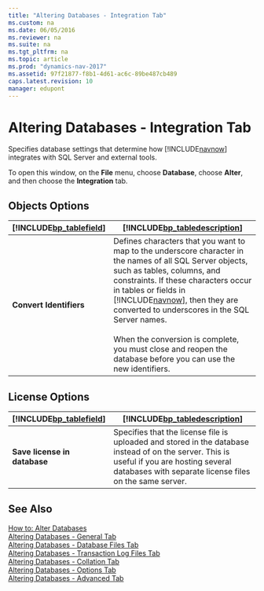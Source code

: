 ```yaml
---
title: "Altering Databases - Integration Tab"
ms.custom: na
ms.date: 06/05/2016
ms.reviewer: na
ms.suite: na
ms.tgt_pltfrm: na
ms.topic: article
ms.prod: "dynamics-nav-2017"
ms.assetid: 97f21877-f8b1-4d61-ac6c-89be487cb489
caps.latest.revision: 10
manager: edupont
---
```

# Altering Databases - Integration Tab
Specifies database settings that determine how [!INCLUDE[navnow](includes/navnow_md.md)] integrates with SQL Server and external tools.  
  
 To open this window, on the **File** menu, choose **Database**, choose **Alter**, and then choose the **Integration** tab.  
  
## Objects Options  
  
|[!INCLUDE[bp_tablefield](includes/bp_tablefield_md.md)]|[!INCLUDE[bp_tabledescription](includes/bp_tabledescription_md.md)]|  
|---------------------------------|---------------------------------------|  
|**Convert Identifiers**|Defines characters that you want to map to the underscore character in the names of all SQL Server objects, such as tables, columns, and constraints. If these characters occur in tables or fields in [!INCLUDE[navnow](includes/navnow_md.md)], then they are converted to underscores in the SQL Server names.<br /><br /> When the conversion is complete, you must close and reopen the database before you can use the new identifiers.|  
  
## License Options  
  
|[!INCLUDE[bp_tablefield](includes/bp_tablefield_md.md)]|[!INCLUDE[bp_tabledescription](includes/bp_tabledescription_md.md)]|  
|---------------------------------|---------------------------------------|  
|**Save license in database**|Specifies that the license file is uploaded and stored in the database instead of on the server. This is useful if you are hosting several databases with separate license files on the same server.|  
  
## See Also  
 [How to: Alter Databases](How-to--Alter-Databases.md)   
 [Altering Databases - General Tab](Altering-Databases---General-Tab.md)   
 [Altering Databases - Database Files Tab](Altering-Databases---Database-Files-Tab.md)   
 [Altering Databases - Transaction Log Files Tab](Altering-Databases---Transaction-Log-Files-Tab.md)   
 [Altering Databases - Collation Tab](Altering-Databases---Collation-Tab.md)   
 [Altering Databases - Options Tab](Altering-Databases---Options-Tab.md)   
 [Altering Databases - Advanced Tab](Altering-Databases---Advanced-Tab.md)